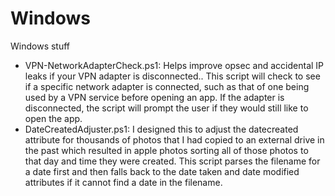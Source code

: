 # Windows
Windows stuff
- VPN-NetworkAdapterCheck.ps1: Helps improve opsec and accidental IP leaks if your VPN adapter is disconnected.. This script will check to see if a specific network adapter is connected, such as that of one being used by a VPN service before opening an app. If the adapter is disconnected, the script will prompt the user if they would still like to open the app.
- DateCreatedAdjuster.ps1: I designed this to adjust the datecreated attribute for thousands of photos that I had copied to an external drive in the past which resulted in apple photos sorting all of those photos to that day and time they were created. This script parses the filename for a date first and then falls back to the date taken and date modified attributes if it cannot find a date in the filename.
